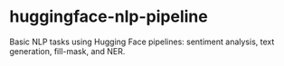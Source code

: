 # huggingface-nlp-pipeline
Basic NLP tasks using Hugging Face pipelines: sentiment analysis, text generation, fill-mask, and NER.
